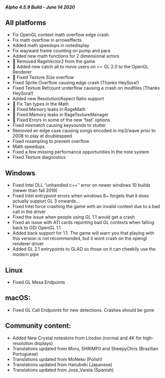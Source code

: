 ##### Alpha 4.5.9 Build - June 14 2020

All platforms
-------------

*   Fix OpenGL context math overflow edge crash
*   Fix math overflow in arroweffects
*   Added math speedups in notedisplay
*   Fix wayward frame counting on pump and para
*   Added new math functions for 2 dimensional actors
*   🐲 Removed RageVector2 from the game
*   🐲 Added new catch all to move users on <= GL 2.0 to the OpenGL Renderer
*   🐲 Fixed Texture Size overflow
*   Fixed Sprite Overflow causing edge crash (Thanks HeySora!)
*   Fixed Texture Refcount underflow causing a crash on modfiles (Thanks HeySora!)
*   Added new Resolution/Aspect Ratio support
*   🐲 Fix Tan types in the Math
*   🐲 Fixed Memory leaks in RageMath
*   🐲 Fixed Memory leaks in RageTextureManager
*   🐲 Fixed Errors in some of the new ‘fast’ options
*   Fixed mismatch causing keysounds to stutter
*   Removed an edge case causing songs encoded in mp3/wave prior to 2008 to play at doublespeed
*   Fixed resampling to prevent overflow
*   Math speedups
*   Fixed a few missing performance opportunities in the note system
*   Fixed Texture diagnostics

Windows
-------

*   Fixed Intel DLL “unhandled c++” error on newer windows 10 builds (newer than fall 2019)
*   Fixed Intel entrypoint errors when windows 8+ forgets that it does actually support GL 3 onwards…
*   Fixed Intel force crashing the game with an invalid context due to a bad call in the driver
*   Fixed the issue when people using GL 1.1 would get a crash
*   Fixed an issue with ATI cards reporting bad GL contexts when falling back to GDI OpenGL 1.1
*   Added back support for 1.1. The game will warn you that playing with this version is not recommended, but it wont crash on the opengl renderer driver
*   Added GL 2.1 entrypoints to GLAD so those on it can cheekily use the modern pipe

Linux
-----

*   Fixed GL Mesa Endpoints

macOS:
------

*   Fixed GL Call Endpoints for new detections. Crashes should be gone

Community content:
------------------

*   Added New Crystal noteskins from Lirodon (normal and 4K for high-resolution displays)
*   Translations updated from Moru, SHRIMP0 and SheepyChris (Brazilian Portuguese)
*   Translations updated from MoNeko (Polish)
*   Translations updated from Hanubeki (Japanese)
*   Translations updated from Jose\_Varela (Spanish)